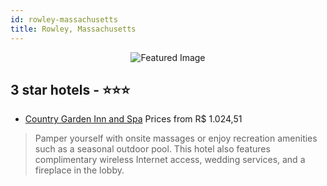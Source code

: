 ```yaml
---
id: rowley-massachusetts
title: Rowley, Massachusetts
---
```


<center><img src="https://i.travelapi.com/hotels/32000000/31430000/31423000/31422984/6663b813_z.jpg" alt="Featured Image" /></center>


##  3 star hotels - ⭐️⭐️⭐️

-    [Country Garden Inn and Spa](https://us.hurb.com/hotels/rowley/country-garden-inn-and-spa-JNP-JP734398?cmp=18055) Prices from R$ 1.024,51
   > Pamper yourself with onsite massages or enjoy recreation amenities such as a seasonal outdoor pool. This hotel also features complimentary wireless Internet access, wedding services, and a fireplace in the lobby.

